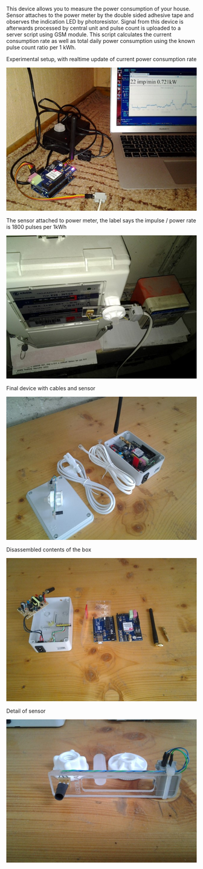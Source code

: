 This device allows you to measure the power consumption of your house. Sensor attaches to the power meter by the double sided adhesive tape and observes the indication LED by photoresistor. Signal from this device is afterwards processed by central unit and pulse count is uploaded to a server script using GSM module. This script calculates the current consumption rate as well as total daily power consumption using the known pulse count ratio per 1 kWh.


Experimental setup, with realtime update of current power consumption rate

![Image 1](Photos/20130511_204352.jpg)

The sensor attached to power meter, the label says the impulse / power rate is 1800 pulses per 1kWh

![Image 2](Photos/20130511_204432.jpg)

Final device with cables and sensor

![Image 3](Photos/20130518_134400.jpg)

Disassembled contents of the box

![Image 4](Photos/20130518_134649.jpg)

Detail of sensor

![Image 5](Photos/20130518_134804.jpg)

